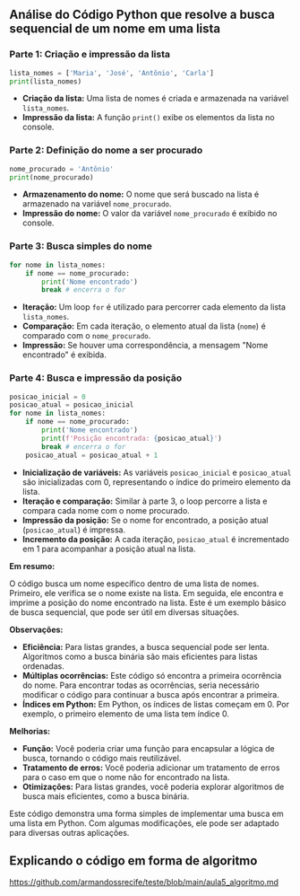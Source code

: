 ## Análise do Código Python que resolve a busca sequencial de um nome em uma lista

### Parte 1: Criação e impressão da lista

```python
lista_nomes = ['Maria', 'José', 'Antônio', 'Carla']
print(lista_nomes)
```
* **Criação da lista:** Uma lista de nomes é criada e armazenada na variável `lista_nomes`.
* **Impressão da lista:** A função `print()` exibe os elementos da lista no console.

### Parte 2: Definição do nome a ser procurado

```python
nome_procurado = 'Antônio'
print(nome_procurado)
```
* **Armazenamento do nome:** O nome que será buscado na lista é armazenado na variável `nome_procurado`.
* **Impressão do nome:** O valor da variável `nome_procurado` é exibido no console.

### Parte 3: Busca simples do nome

```python
for nome in lista_nomes:
    if nome == nome_procurado:
        print('Nome encontrado')
        break # encerra o for
```
* **Iteração:** Um loop `for` é utilizado para percorrer cada elemento da lista `lista_nomes`.
* **Comparação:** Em cada iteração, o elemento atual da lista (`nome`) é comparado com o `nome_procurado`.
* **Impressão:** Se houver uma correspondência, a mensagem "Nome encontrado" é exibida.

### Parte 4: Busca e impressão da posição

```python
posicao_inicial = 0
posicao_atual = posicao_inicial
for nome in lista_nomes:
    if nome == nome_procurado:
        print('Nome encontrado')
        print(f'Posição encontrada: {posicao_atual}')
        break # encerra o for
    posicao_atual = posicao_atual + 1
```
* **Inicialização de variáveis:** As variáveis `posicao_inicial` e `posicao_atual` são inicializadas com 0, representando o índice do primeiro elemento da lista.
* **Iteração e comparação:** Similar à parte 3, o loop percorre a lista e compara cada nome com o nome procurado.
* **Impressão da posição:** Se o nome for encontrado, a posição atual (`posicao_atual`) é impressa.
* **Incremento da posição:** A cada iteração, `posicao_atual` é incrementado em 1 para acompanhar a posição atual na lista.

**Em resumo:**

O código busca um nome específico dentro de uma lista de nomes. Primeiro, ele verifica se o nome existe na lista. Em seguida, ele encontra e imprime a posição do nome encontrado na lista. Este é um exemplo básico de busca sequencial, que pode ser útil em diversas situações.

**Observações:**

* **Eficiência:** Para listas grandes, a busca sequencial pode ser lenta. Algoritmos como a busca binária são mais eficientes para listas ordenadas.
* **Múltiplas ocorrências:** Este código só encontra a primeira ocorrência do nome. Para encontrar todas as ocorrências, seria necessário modificar o código para continuar a busca após encontrar a primeira.
* **Índices em Python:** Em Python, os índices de listas começam em 0. Por exemplo, o primeiro elemento de uma lista tem índice 0.

**Melhorias:**

* **Função:** Você poderia criar uma função para encapsular a lógica de busca, tornando o código mais reutilizável.
* **Tratamento de erros:** Você poderia adicionar um tratamento de erros para o caso em que o nome não for encontrado na lista.
* **Otimizações:** Para listas grandes, você poderia explorar algoritmos de busca mais eficientes, como a busca binária.

Este código demonstra uma forma simples de implementar uma busca em uma lista em Python. Com algumas modificações, ele pode ser adaptado para diversas outras aplicações.

## Explicando o código em forma de algoritmo

https://github.com/armandossrecife/teste/blob/main/aula5_algoritmo.md
